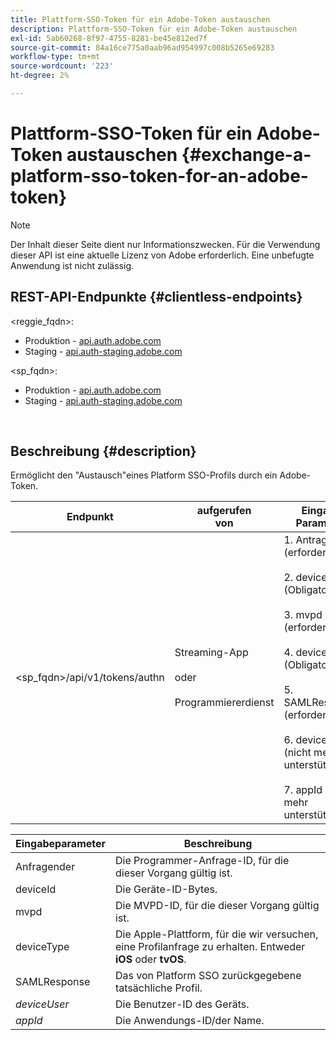 ```yaml
---
title: Plattform-SSO-Token für ein Adobe-Token austauschen
description: Plattform-SSO-Token für ein Adobe-Token austauschen
exl-id: 5ab60268-8f97-4755-8281-be45e812ed7f
source-git-commit: 84a16ce775a0aab96ad954997c008b5265e69283
workflow-type: tm+mt
source-wordcount: '223'
ht-degree: 2%

---
```


# Plattform-SSO-Token für ein Adobe-Token austauschen {#exchange-a-platform-sso-token-for-an-adobe-token}

>[!NOTE]
>
>Der Inhalt dieser Seite dient nur Informationszwecken. Für die Verwendung dieser API ist eine aktuelle Lizenz von Adobe erforderlich. Eine unbefugte Anwendung ist nicht zulässig.

## REST-API-Endpunkte {#clientless-endpoints}

&lt;reggie_fqdn>:

* Produktion - [api.auth.adobe.com](http://api.auth.adobe.com/)
* Staging - [api.auth-staging.adobe.com](http://api.auth-staging.adobe.com/)

&lt;sp_fqdn>:

* Produktion - [api.auth.adobe.com](http://api.auth.adobe.com/)
* Staging - [api.auth-staging.adobe.com](http://api.auth-staging.adobe.com/)

</br>

## Beschreibung {#description}

Ermöglicht den &quot;Austausch&quot;eines Platform SSO-Profils durch ein Adobe-Token.

| Endpunkt | aufgerufen  </br>von | Eingabe   </br>Parameter | HTTP  </br>Methode | Reaktion | HTTP  </br>Reaktion |
| --- | --- | --- | --- | --- | --- |
| &lt;sp_fqdn>/api/v1/tokens/authn | Streaming-App</br></br>oder</br></br>Programmiererdienst | 1. Antragsteller (erforderlich)</br>    </br>2.  deviceId (Obligatorisch)</br>    </br>3.  mvpd (erforderlich)</br>    </br>4.  deviceType (Obligatorisch)</br>    </br>5.  SAMLResponse (erforderlich)</br>    </br>6.  deviceUser (nicht mehr unterstützt)</br>    </br>7.  appId (nicht mehr unterstützt) | POST | Die erfolgreiche Antwort lautet &quot;No Content&quot;(Kein Inhalt) 204 und gibt an, dass das Token erfolgreich erstellt wurde und für die Authoring-Flüsse verwendet werden kann. | 204 - Kein Inhalt   </br>400 - Ungültige Anfrage |


| Eingabeparameter | Beschreibung |
| --- | --- |
| Anfragender | Die Programmer-Anfrage-ID, für die dieser Vorgang gültig ist. |
| deviceId | Die Geräte-ID-Bytes. |
| mvpd | Die MVPD-ID, für die dieser Vorgang gültig ist. |
| deviceType | Die Apple-Plattform, für die wir versuchen, eine Profilanfrage zu erhalten.  Entweder **iOS** oder **tvOS**. |
| SAMLResponse | Das von Platform SSO zurückgegebene tatsächliche Profil. |
| _deviceUser_ | Die Benutzer-ID des Geräts. |
| _appId_ | Die Anwendungs-ID/der Name. |
